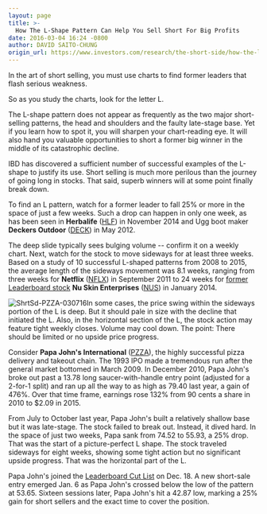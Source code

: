 ```yaml
---
layout: page
title: >-
  How The L-Shape Pattern Can Help You Sell Short For Big Profits
date: 2016-03-04 16:24 -0800
author: DAVID SAITO-CHUNG
origin_url: https://www.investors.com/research/the-short-side/how-the-l-shape-pattern-can-help-you-sell-short-for-big-profits
---
```





In the art of short selling, you must use charts to find former leaders that flash serious weakness.


So as you study the charts, look for the letter L.


The L-shape pattern does not appear as frequently as the two major short-selling patterns, the head and shoulders and the faulty late-stage base. Yet if you learn how to spot it, you will sharpen your chart-reading eye. It will also hand you valuable opportunities to short a former big winner in the middle of its catastrophic decline.


IBD has discovered a sufficient number of successful examples of the L-shape to justify its use. Short selling is much more perilous than the journey of going long in stocks. That said, superb winners will at some point finally break down.


To find an L pattern, watch for a former leader to fall 25% or more in the space of just a few weeks. Such a drop can happen in only one week, as has been seen in **Herbalife** ([HLF](https://research.investors.com/quote.aspx?symbol=HLF)) in November 2014 and Ugg boot maker **Deckers Outdoor** ([DECK](https://research.investors.com/quote.aspx?symbol=DECK)) in May 2012.


The deep slide typically sees bulging volume -- confirm it on a weekly chart. Next, watch for the stock to move sideways for at least three weeks. Based on a study of 10 successful L-shaped patterns from 2008 to 2015, the average length of the sideways movement was 8.1 weeks, ranging from three weeks for **Netflix** ([NFLX](https://research.investors.com/quote.aspx?symbol=NFLX)) in September 2011 to 24 weeks for [former Leaderboard stock](http://leaderboard.investors.com/leaderboard/leaders/default.aspx) **Nu Skin Enterprises** ([NUS](https://research.investors.com/quote.aspx?symbol=NUS)) in January 2014.


![ShrtSd-PZZA-030716](https://www.investors.com/wp-content/uploads/2016/03/ShrtSd-030716-827x1024.jpg)In some cases, the price swing within the sideways portion of the L is deep. But it should pale in size with the decline that initiated the L. Also, in the horizontal section of the L, the stock action may feature tight weekly closes. Volume may cool down. The point: There should be limited or no upside price progress.


Consider **Papa John's International** ([PZZA](https://research.investors.com/quote.aspx?symbol=PZZA)), the highly successful pizza delivery and takeout chain. The 1993 IPO made a tremendous run after the general market bottomed in March 2009. In December 2010, Papa John's broke out past a 13.78 long saucer-with-handle entry point (adjusted for a 2-for-1 split) and ran up all the way to as high as 79.40 last year, a gain of 476%. Over that time frame, earnings rose 132% from 90 cents a share in 2010 to $2.09 in 2015.


From July to October last year, Papa John's built a relatively shallow base but it was late-stage. The stock failed to break out. Instead, it dived hard. In the space of just two weeks, Papa sank from 74.52 to 55.93, a 25% drop. That was the start of a picture-perfect L shape. The stock traveled sideways for eight weeks, showing some tight action but no significant upside progress. That was the horizontal part of the L.


Papa John's joined the [Leaderboard Cut List](http://leaderboard.investors.com/leaderboard/cutlist/) on Dec. 18. A new short-sale entry emerged Jan. 6 as Papa John's crossed below the low of the pattern at 53.65. Sixteen sessions later, Papa John's hit a 42.87 low, marking a 25% gain for short sellers and the exact time to cover the position.




